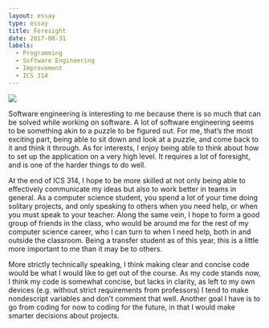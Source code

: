 ```yaml
---
layout: essay
type: essay
title: Foresight
date: 2017-08-31
labels:
  - Programming
  - Software Engineering
  - Improvement
  - ICS 314
---
```


<img class="ui left floated image" src="http://gatherer.wizards.com/Handlers/Image.ashx?multiverseid=3109&type=card">

Software engineering is interesting to me because there is so much that can be solved while working on software. A lot of software engineering seems to be something akin to a puzzle to be figured out. For me, that’s the most exciting part, being able to sit down and look at a puzzle, and come back to it and think it through.  As for interests, I enjoy being able to think about how to set up the application on a very high level. It requires a lot of foresight, and is one of the harder things to do well.

At the end of ICS 314, I hope to be more skilled at not only being able to effectively communicate my ideas but also to work better in teams in general. As a computer science student, you spend a lot of your time doing solitary projects, and only speaking to others when you need help, or when you must speak to your teacher. Along the same vein, I hope to form a good group of friends in the class, who would be around me for the rest of my computer science career, who I can turn to when I need help, both in and outside the classroom. Being a transfer student as of this year, this is a little more important to me than it may be to others.

More strictly technically speaking, I think making clear and concise code would be what I would like to get out of the course. As my code stands now, I think my code is somewhat concise, but lacks in clarity, as left to my own devices (e.g. without strict requirements from professors) I tend to make nondescript variables and don’t comment that well. Another goal I have is to go from coding for now to coding for the future, in that I would make smarter decisions about projects.
